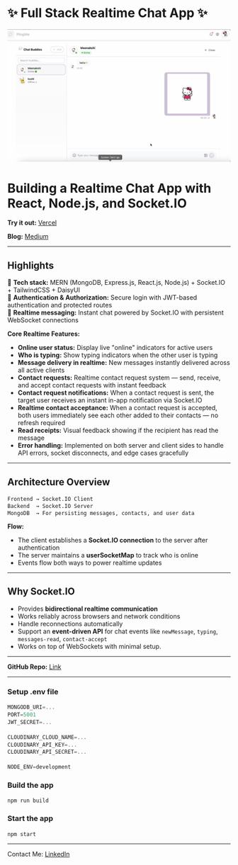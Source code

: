 # ✨ Full Stack Realtime Chat App ✨

![Demo App](/frontend/public/screenshot-for-readme.png)

# Building a Realtime Chat App with React, Node.js, and Socket.IO

**Try it out:** [Vercel](https://pingme-chat-application.onrender.com/)

**Blog:** [Medium](https://medium.com/@meenakshiratnawat0/everything-you-need-to-know-about-socket-io-with-a-practical-chat-app-example-f779364827cc) 

---

## Highlights

🌟 **Tech stack:** MERN (MongoDB, Express.js, React.js, Node.js) + Socket.IO + TailwindCSS + DaisyUI  
🎃 **Authentication & Authorization:** Secure login with JWT-based authentication and protected routes  
👾 **Realtime messaging:** Instant chat powered by Socket.IO with persistent WebSocket connections  

**Core Realtime Features:**  
- **Online user status:** Display live "online" indicators for active users  
- **Who is typing:** Show typing indicators when the other user is typing  
- **Message delivery in realtime:** New messages instantly delivered across all active clients  
- **Contact requests:** Realtime contact request system — send, receive, and accept contact requests with instant feedback  
- **Contact request notifications:** When a contact request is sent, the target user receives an instant in-app notification via Socket.IO  
- **Realtime contact acceptance:** When a contact request is accepted, both users immediately see each other added to their contacts — no refresh required  
- **Read receipts:** Visual feedback showing if the recipient has read the message  
- **Error handling:** Implemented on both server and client sides to handle API errors, socket disconnects, and edge cases gracefully  

---

## Architecture Overview

```
Frontend → Socket.IO Client
Backend  → Socket.IO Server
MongoDB  → For persisting messages, contacts, and user data
```

**Flow:**  
- The client establishes a **Socket.IO connection** to the server after authentication  
- The server maintains a **userSocketMap** to track who is online  
- Events flow both ways to power realtime updates  

---

## Why Socket.IO

- Provides **bidirectional realtime communication**  
- Works reliably across browsers and network conditions  
- Handle reconnections automatically  
-  Support an **event-driven API** for chat events like `newMessage`, `typing`, `messages-read`, `contact-accept`  
- Works on top of WebSockets with minimal setup.

---

**GitHub Repo:** [Link](https://github.com/Meenakshiratnawat/pingme-chat-application)

---

### Setup .env file

```js
MONGODB_URI=...
PORT=5001
JWT_SECRET=...

CLOUDINARY_CLOUD_NAME=...
CLOUDINARY_API_KEY=...
CLOUDINARY_API_SECRET=...

NODE_ENV=development
```

### Build the app

```shell
npm run build
```

### Start the app

```shell
npm start
```

---

Contact Me: [LinkedIn](https://www.linkedin.com/in/meenakshi-ratnawat-aa71771b2/)
